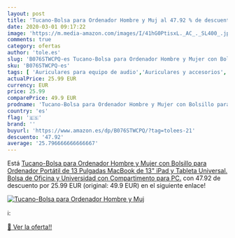 ```yaml
---
layout: post
title: 'Tucano-Bolsa para Ordenador Hombre y Muj al 47.92 % de descuento'
date: 2020-03-01 09:17:22
image: 'https://m.media-amazon.com/images/I/41hG0PtisxL._AC_._SL400_.jpg'
comments: true
category: ofertas
author: 'tole.es'
slug: 'B076STWCPQ-es Tucano-Bolsa para Ordenador Hombre y Mujer con Bolsillo...'
sku: 'B076STWCPQ-es'
tags: [ 'Auriculares para equipo de audio','Auriculares y accesorios','Electrónica','Electrónica para moto','Electrónica para vehículos','Soportes para moto','ipad', ]
actualPrice: 25.99 EUR
currency: EUR
price: 25.99
comparePrice: 49.9 EUR
prodname: 'Tucano-Bolsa para Ordenador Hombre y Mujer con Bolsillo para Ordenador Portátil de 13 Pulgadas MacBook de 13"  iPad y Tableta Universal. Bolsa de Oficina y Universidad con Compartimento para PC.'
country: 'es'
flag: '🇪🇸'
brand: ''
buyurl: 'https://www.amazon.es/dp/B076STWCPQ/?tag=tolees-21'
descuento: '47.92'
average: '25.796666666666667'
---
```


Está [Tucano-Bolsa para Ordenador Hombre y Mujer con Bolsillo para Ordenador Portátil de 13 Pulgadas MacBook de 13"  iPad y Tableta Universal. Bolsa de Oficina y Universidad con Compartimento para PC.](https://www.amazon.es/dp/B076STWCPQ/?tag=tolees-21) con 47.92 de descuento por 25.99 EUR (original: 49.9 EUR) en el siguiente enlace!

[![Tucano-Bolsa para Ordenador Hombre y Muj](https://m.media-amazon.com/images/I/41hG0PtisxL._AC_._SL400_.jpg)](https://www.amazon.es/dp/B076STWCPQ/?tag=tolees-21)

ℹ️:


[🛒 Ver la oferta!!](https://www.amazon.es/dp/B076STWCPQ/?tag=tolees-21)
